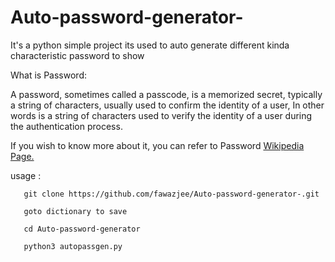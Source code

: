 # Auto-password-generator-

It's a python simple project its used to auto generate different kinda characteristic password to show 




What is Password:

A password, sometimes called a passcode, is a memorized secret, typically a string of characters, usually used to confirm the identity of a user, In other words is a string of characters used to verify the identity of a user during the authentication process.



If you wish to know more about it, you can refer to Password <a href="https://en.wikipedia.org/wiki/Password">Wikipedia Page.</a>



usage : 
       
       git clone https://github.com/fawazjee/Auto-password-generator-.git
       
       goto dictionary to save
      
       cd Auto-password-generator
      
       python3 autopassgen.py
       
       
     
